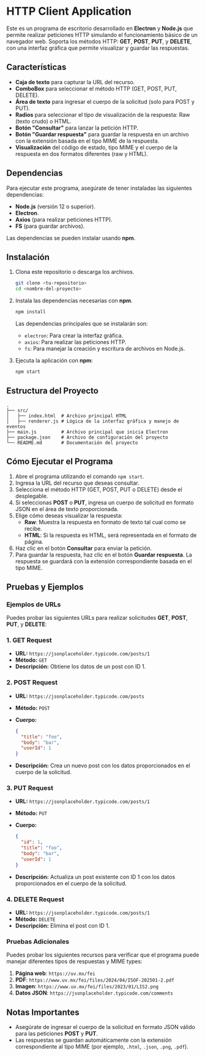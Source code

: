 # HTTP Client Application

Este es un programa de escritorio desarrollado en **Electron** y **Node.js** que permite realizar peticiones HTTP simulando el funcionamiento básico de un navegador web. Soporta los métodos HTTP: **GET**, **POST**, **PUT**, y **DELETE**, con una interfaz gráfica que permite visualizar y guardar las respuestas.

## Características

- **Caja de texto** para capturar la URL del recurso.
- **ComboBox** para seleccionar el método HTTP (GET, POST, PUT, DELETE).
- **Área de texto** para ingresar el cuerpo de la solicitud (solo para POST y PUT).
- **Radios** para seleccionar el tipo de visualización de la respuesta: Raw (texto crudo) o HTML.
- **Botón "Consultar"** para lanzar la petición HTTP.
- **Botón "Guardar respuesta"** para guardar la respuesta en un archivo con la extensión basada en el tipo MIME de la respuesta.
- **Visualización** del código de estado, tipo MIME y el cuerpo de la respuesta en dos formatos diferentes (raw y HTML).

## Dependencias

Para ejecutar este programa, asegúrate de tener instaladas las siguientes dependencias:

- **Node.js** (versión 12 o superior).
- **Electron**.
- **Axios** (para realizar peticiones HTTP).
- **FS** (para guardar archivos).

Las dependencias se pueden instalar usando **npm**.

## Instalación

1. Clona este repositorio o descarga los archivos.

   ```bash
   git clone <tu-repositorio>
   cd <nombre-del-proyecto>
   ```

2. Instala las dependencias necesarias con **npm**.

   ```bash
   npm install
   ```

   Las dependencias principales que se instalarán son:
   - `electron`: Para crear la interfaz gráfica.
   - `axios`: Para realizar las peticiones HTTP.
   - `fs`: Para manejar la creación y escritura de archivos en Node.js.

3. Ejecuta la aplicación con **npm**:

   ```bash
   npm start
   ```

## Estructura del Proyecto

```
.
├── src/
│   ├── index.html  # Archivo principal HTML
│   ├── renderer.js # Lógica de la interfaz gráfica y manejo de eventos
├── main.js         # Archivo principal que inicia Electron
├── package.json    # Archivo de configuración del proyecto
└── README.md       # Documentación del proyecto
```

## Cómo Ejecutar el Programa

1. Abre el programa utilizando el comando `npm start`.
2. Ingresa la URL del recurso que deseas consultar.
3. Selecciona el método HTTP (GET, POST, PUT o DELETE) desde el desplegable.
4. Si seleccionas **POST** o **PUT**, ingresa un cuerpo de solicitud en formato JSON en el área de texto proporcionada.
5. Elige cómo deseas visualizar la respuesta: 
   - **Raw**: Muestra la respuesta en formato de texto tal cual como se recibe.
   - **HTML**: Si la respuesta es HTML, será representada en el formato de página.
6. Haz clic en el botón **Consultar** para enviar la petición.
7. Para guardar la respuesta, haz clic en el botón **Guardar respuesta**. La respuesta se guardará con la extensión correspondiente basada en el tipo MIME.

## Pruebas y Ejemplos

### Ejemplos de URLs

Puedes probar las siguientes URLs para realizar solicitudes **GET**, **POST**, **PUT**, y **DELETE**:

### 1. **GET** Request

- **URL:** `https://jsonplaceholder.typicode.com/posts/1`
- **Método:** `GET`
- **Descripción:** Obtiene los datos de un post con ID 1.

### 2. **POST** Request

- **URL:** `https://jsonplaceholder.typicode.com/posts`
- **Método:** `POST`
- **Cuerpo:**

  ```json
  {
    "title": "foo",
    "body": "bar",
    "userId": 1
  }
  ```

- **Descripción:** Crea un nuevo post con los datos proporcionados en el cuerpo de la solicitud.

### 3. **PUT** Request

- **URL:** `https://jsonplaceholder.typicode.com/posts/1`
- **Método:** `PUT`
- **Cuerpo:**

  ```json
  {
    "id": 1,
    "title": "foo",
    "body": "bar",
    "userId": 1
  }
  ```

- **Descripción:** Actualiza un post existente con ID 1 con los datos proporcionados en el cuerpo de la solicitud.

### 4. **DELETE** Request

- **URL:** `https://jsonplaceholder.typicode.com/posts/1`
- **Método:** `DELETE`
- **Descripción:** Elimina el post con ID 1.

### Pruebas Adicionales

Puedes probar los siguientes recursos para verificar que el programa puede manejar diferentes tipos de respuestas y MIME types:

1. **Página web**: `https://uv.mx/fei`
2. **PDF**: `https://www.uv.mx/fei/files/2024/04/ISOF-202501-2.pdf`
3. **Imagen**: `https://www.uv.mx/fei/files/2023/01/LIS2.png`
4. **Datos JSON**: `https://jsonplaceholder.typicode.com/comments`

## Notas Importantes

- Asegúrate de ingresar el cuerpo de la solicitud en formato JSON válido para las peticiones **POST** y **PUT**.
- Las respuestas se guardan automáticamente con la extensión correspondiente al tipo MIME (por ejemplo, `.html`, `.json`, `.png`, `.pdf`).